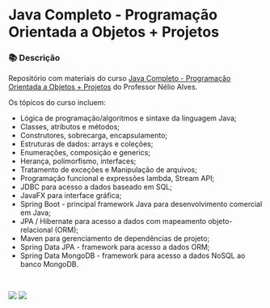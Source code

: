 # Java Completo - Programação Orientada a Objetos + Projetos

### 📚  Descrição

Repositório com materiais do curso [Java Completo - Programação Orientada a Objetos + Projetos](https://www.udemy.com/course/java-curso-completo/) do Professor Nélio Alves. 

Os tópicos do curso incluem:

- Lógica de programação/algoritmos e sintaxe da linguagem Java;
- Classes, atributos e métodos;
- Construtores, sobrecarga, encapsulamento;
- Estruturas de dados: arrays e coleções;
- Enumerações, composição e generics;
- Herança, polimorfismo, interfaces;
- Tratamento de exceções e Manipulação de arquivos;
- Programação funcional e expressões lambda, Stream API;
- JDBC para acesso a dados baseado em SQL;
- JavaFX para interface gráfica;
- Spring Boot - principal framework Java para desenvolvimento comercial em Java;
- JPA / Hibernate para acesso a dados com mapeamento objeto-relacional (ORM);
- Maven para gerenciamento de dependências de projeto;
- Spring Data JPA - framework para acesso a dados ORM;
- Spring Data MongoDB - framework para acesso a dados NoSQL ao banco MongoDB.

&nbsp;

<div>
  <p align="left">
    <a href="https://www.linkedin.com/in/claudia-anjos/" target="_blank"><img src="https://img.shields.io/badge/-LinkedIn-%230077B5?style=for-the-badge&logo=linkedin" target="_blank"></a>
    <a href="https://medium.com/@ndosanjosc" target="_blank"><img src="https://img.shields.io/badge/-Medium-FF5722?style=for-the-badge&logo=medium" target="_blank"></a>
</div>
